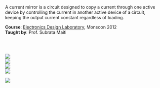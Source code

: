 A current mirror is a circuit designed to copy a current through one active
device by controlling the current in another active device of a circuit,
keeping the output current constant regardless of loading.

**Course**: [Electronics Design Laboratory], Monsoon 2012<br>
**Taught by**: Prof. Subrata Maiti

[Electronics Design Laboratory]: https://github.com/nitrece/electronics-design-laboratory

<br>
<br>

![](Results/Case%201.png)<br>
![](Results/IO%20Characteristic.png)<br>
![](Results/Vary%20Load%201.png)<br>
![](Results/Vary%20Temperature%201.png)<br>

![](https://ga-beacon.deno.dev/G-G1E8HNDZYY:v51jklKGTLmC3LAZ4rJbIQ/github.com/moocf/current-mirror.multisim)
